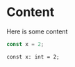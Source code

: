 [
  id: react-create-component
  tags:
]: #

# Content
Here is some content

````jsx
const x = 2;
````
````tsx
const x: int = 2;
````
